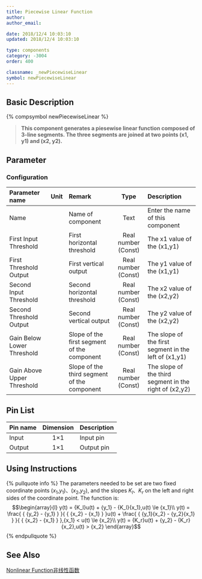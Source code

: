 ```yaml
---
title: Piecewise Linear Function
author: 
author_email:

date: 2018/12/4 10:03:10
updated: 2018/12/4 10:03:10

type: components
category: -3004
order: 400

classname: _newPiecewiseLinear
symbol: newPiecewiseLinear
---
```

## Basic Description
{% compsymbol newPiecewiseLinear %}

> **This component generates a piesewise linear function composed of 3-line segments. The three segments are joined at two points (x1, y1) and (x2, y2).**

## Parameter
### Configuration
| Parameter name | Unit | Remark | Type | Description |
| :--- | :--- | :--- | :--: | :--- |
| Name |  | Name of component | Text | Enter the name of this component |
| First Input Threshold |  | First horizontal threshold | Real number (Const) | The x1 value of the (x1,y1) |
| First Threshold Output |  | First vertical output | Real number (Const) | The y1 value of the (x1,y1) |
| Second Input Threshold |  | Second horizontal threshold | Real number (Const) | The x2 value of the (x2,y2) |
| Second Threshold Output |  | Second vertical output | Real number (Const) | The y2 value of the (x2,y2) |
| Gain Below Lower Threshold |  | Slope of the first segment of the component | Real number (Const) | The slope of the first segment in the left of (x1,y1) |
| Gain Above Upper Threshold |  | Slope of the third segment of the component | Real number (Const) | The slope of the third segment in the right of (x2,y2) |


## Pin List

| Pin name | Dimension | Description |
| :--- | :--:  | :--- |
| Input | 1×1 | Input pin |
| Output | 1×1 | Output pin |

## Using Instructions

{% pullquote info %}
The parameters needed to be set are two fixed coordinate points ($x_1$,$y_1$)、($x_2$,$y_2$), and the slopes $K_l$、$K_r$ on the left and right sides of the coordinate point. The function is:
$$\begin{array}{l}
y(t) = {K_l}u(t) + {y_1} - {K_l}{x_1},u(t) \le {x_1}\\
y(t) = \frac{ { {y_2} - {y_1} } }{ { {x_2} - {x_1} } }u(t) + \frac{ { {y_1}{x_2} - {y_2}{x_1} } }{ { {x_2} - {x_1} } },{x_1} < u(t) \le {x_2}\\
y(t) = {K_r}u(t) + {y_2} - {K_r}{x_2},u(t) > {x_2}
\end{array}$$
{% endpullquote %}



## See Also

[Nonlinear Function非线性函数](comp_newNonlinear.html)
